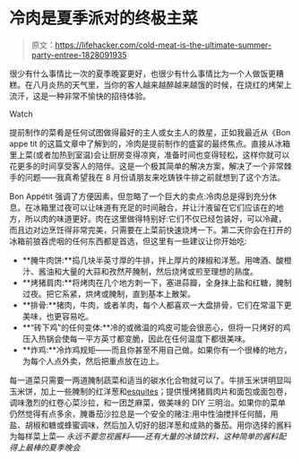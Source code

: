 # 冷肉是夏季派对的终极主菜

> 原文：<https://lifehacker.com/cold-meat-is-the-ultimate-summer-party-entree-1828091935>

很少有什么事情比一次的夏季晚宴更好，也很少有什么事情比为一个人做饭更糟糕。在八月炎热的天气里，当你的客人越来越醉越来越饿的时候，在烧红的烤架上流汗，这是一种非常不愉快的招待体验。

Watch

提前制作的菜肴是任何试图做得最好的主人或女主人的救星，正如我最近从《Bon appe tit 的这篇文章中了解到的，冷肉是提前制作的盛宴的最终焦点。直接从冰箱里上菜(或者加热到室温)会让厨房变得凉爽，准备时间也变得轻松，这样你就可以花更多的时间享受客人的陪伴。这是一个极其简单的解决方案，解决了一个非常棘手的问题——我真希望我在 8 月份请朋友来吃铸铁牛排之前就想到了这个方法。

Bon Appétit 强调了方便因素，但忽略了一个巨大的卖点:冷肉总是得到充分休息。在冰箱里过夜可以让味道有充足的时间融合，并让汁液留在它们应该在的地方，所以肉的味道更好。肉在这里做得特别好:它们不仅已经包装好，可以冷藏，而且边对边烹饪得非常完美，只需要在上菜前快速烧烤一下。第二天你会在打开的冰箱前狼吞虎咽的任何东西都是首选，但这里有一些建议让你开始吃:

*   **腌牛肉饼:**捣几块半英寸厚的牛排，拌上厚片的辣椒和洋葱。用啤酒、酸橙汁、酱油和大量的大蒜和孜然芹腌制，然后烧烤或煎至理想的熟度。
*   **烤猪肩肉:**将烤肉在几个地方刺一下，塞进蒜瓣，全身抹上盐和红糖，腌制过夜。把它系紧，烘烤或腌制，直到基本上散架。
*   **排骨:**猪肉，牛肉，或者羊肉，每个人都喜欢一大盘排骨，它们在常温下更美味，也更容易吃。
*   **“砖下鸡”的任何变体:**冷的或微温的鸡皮可能会很恶心，但将一只烤好的鸡压入热锅会使每一平方英寸都变脆，因此在任何温度下都很美味。
*   **炸鸡:**冷炸鸡规矩——而且你甚至不用自己做。如果你有一个很棒的地方，为每个人点外卖，然后把重点放在边上。

每一道菜只需要一两道腌制蔬菜和适当的碳水化合物就可以了。牛排玉米饼明显叫玉米饼，加上一些腌制的红洋葱和[esquites](https://skillet.lifehacker.com/savor-the-summer-with-mexican-street-corn-1796746553)；提供慢烤猪肩肉片和面包或面包卷，调味激烈的红卷心菜沙拉，和一团芝麻菜，做美味的 DIY 三明治。如果你的菜单仍然觉得有点多余，腌番茄沙拉总是一个安全的赌注:用中性油搅拌任何醋，用盐、胡椒和糖或蜂蜜调味，然后加入切好的甜洋葱和成熟的番茄。用你选择的酱料为每样菜上菜— *永远不要忽视酱料——还有大量的冰镇饮料，这种简单的酱料配得上最棒的夏季晚会*